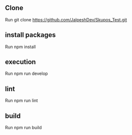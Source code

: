 ## Clone 
Run git clone https://github.com/JalpeshDev/Skupos_Test.git

## install packages
Run npm install

## execution
Run npm run develop

## lint
Run npm run lint

## build
Run npm run build